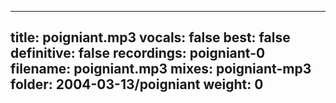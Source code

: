 
---
title: poigniant.mp3
vocals: false
best: false
definitive: false
recordings: poigniant-0
filename: poigniant.mp3
mixes: poigniant-mp3
folder: 2004-03-13/poigniant
weight: 0
---
